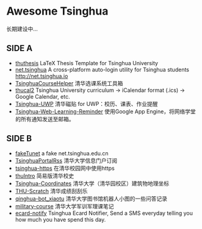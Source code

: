 # Awesome Tsinghua

长期建设中...

## SIDE A

- [thuthesis](https://github.com/xueruini/thuthesis) LaTeX Thesis Template for Tsinghua University
- [net.tsinghua](https://github.com/ThomasLee969/net.tsinghua) A cross-platform auto-login utility for Tsinghua students <http://net.tsinghua.io>
- [TsinghuaCourseHelper](https://github.com/lockehamann/TsinghuaCourseHelper) 清华选课系统工具箱
- [thucal2](https://github.com/summivox/thucal2)  Tsinghua University curriculum -> iCalendar format (.ics) -> Google Calendar, etc.
- [Tsinghua-UWP](https://github.com/lizy14/Tsinghua-UWP) 清华磁贴 for UWP：校历、课表、作业提醒
- [Tsinghua-Web-Learning-Reminder](https://github.com/heyeshuang/Tsinghua-Web-Learning-Reminder) 使用Google App Engine，将网络学堂的所有通知发送至邮箱。

## SIDE B

- [fakeTunet](https://github.com/tuna/fakeTunet) a fake net.tsinghua.edu.cn
- [TsinghuaPortalRss](https://github.com/YongkaiWu/TsinghuaPortalRss) 清华大学信息门户订阅
- [tsinghua-https](https://github.com/wangqr/tsinghua-https) 在清华校园网中使用https
- [thuIntro](https://github.com/FrankHan/thuIntro) 简易版清华校史
- [Tsinghua-Coordinates](https://github.com/lizy14/Tsinghua-Coordinates) 清华大学（清华园校区）建筑物地理坐标
- [THU-Scratch](https://github.com/summivox/thu-scratch)  清华成绩刮刮乐
- [qinghua-bot_xiaotu]( https://github.com/DrayChou/qinghua-bot_xiaotu)  清华大学图书馆机器人小图的一些问答记录
- [military-course](https://github.com/leonzhu42/military-course) 清华大学军训军理课笔记
- [ecard-notify](https://github.com/blahgeek/ecard-notify) Tsinghua Ecard Notifier, Send a SMS everyday telling you how much you have spend this day.

